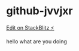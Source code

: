 # github-jvvjxr

[Edit on StackBlitz ⚡️](https://stackblitz.com/edit/github-jvvjxr)

hello what are you doing